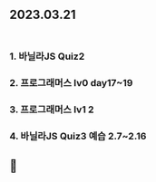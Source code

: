 ## 2023.03.21<br/><br/>

### 1. 바닐라JS Quiz2
### 2. 프로그래머스 lv0 day17~19
### 3. 프로그래머스 lv1 2
### 4. 바닐라JS Quiz3 예습 2.7~2.16



## 🙂
